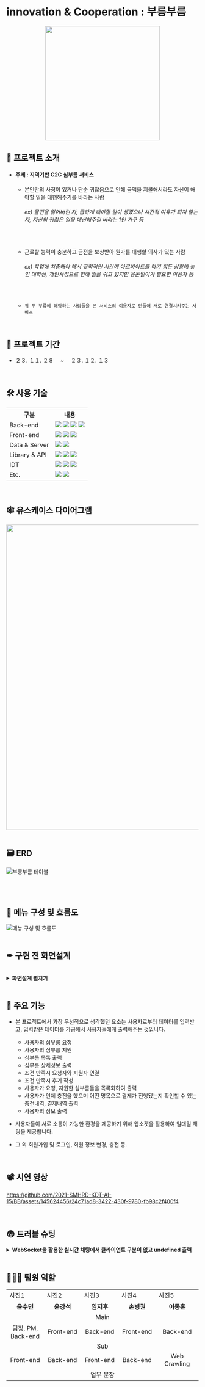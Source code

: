 # innovation & Cooperation : 부릉부름
<div align="center">
    <img src="https://github.com/2021-SMHRD-KDT-AI-15/BB/assets/145624456/d41fedf3-3b9e-4a81-b303-ea93d3c4051e" width="300px">
</div>

## 📃 프로젝트 소개
- #### 주제 : 지역기반 C2C 심부름 서비스
  
    - 본인만의 사정이 있거나 단순 귀찮음으로 인해 금액을 지불해서라도 자신이 해야할 일을 대행해주기를 바라는 사람
      ###### ex) 물건을 잃어버린 자, 급하게 해야할 일이 생겼으나 시간적 여유가 되지 않는 자, 자신의 귀찮은 일을 대신해주길 바라는 1인 가구 등
      <br>
      
    - 근로할 능력이 충분하고 금전을 보상받아 뭔가를 대행할 의사가 있는 사람
      ###### ex) 학업에 치중해야 해서 규칙적인 시간에 아르바이트를 하기 힘든 상황에 놓인 대학생, 개인사정으로 인해 일을 쉬고 있지만 용돈벌이가 필요한 이용자 등
      <br>
    - `위 두 부류에 해당하는 사람들을 본 서비스의 이용자로 만들어 서로 연결시켜주는 서비스`
<br>

## 📅 프로젝트 기간
- ２３. １１. ２８ 　~ 　２３. １２. １３
<br>

## 🛠 사용 기술

<table>
    <tr>
        <th>구분</th>
        <th>내용</th>
    </tr>
    <tr>
        <td>Back-end</td>
        <td>
            <img src="https://img.shields.io/badge/Java-007396?style=for-the-badge&logo=java&logoColor=white"/> 
            <img src="https://img.shields.io/badge/javascript-F7DF1E?style=for-the-badge&logo=javascript&logoColor=black">
            <img src="https://img.shields.io/badge/Python-3776AB?style=for-the-badge&logo=Python&logoColor=white"/>
            <img src="https://img.shields.io/badge/MyBatis-111111?style=for-the-badge&logo=MyBatis&logoColor=white">
        </td>
    </tr>
    <tr>
        <td>Front-end</td>
        <td>
            <img src="https://img.shields.io/badge/html5-E34F26?style=for-the-badge&logo=html5&logoColor=white">
            <img src="https://img.shields.io/badge/css-1572B6?style=for-the-badge&logo=css3&logoColor=white">
            <img src="https://img.shields.io/badge/javascript-F7DF1E?style=for-the-badge&logo=javascript&logoColor=black">
        </td>
    </tr>
    <tr>
        <td>Data & Server</td>
        <td>
            <img src="https://img.shields.io/badge/oracle-F80000?style=for-the-badge&logo=oracle&logoColor=white">
            <img src="https://img.shields.io/badge/apache tomcat-F8DC75?style=for-the-badge&logo=apachetomcat&logoColor=white">
        </td>
    </tr>
    <tr>
        <td>Library & API</td>
        <td>
            <img src="https://img.shields.io/badge/jquery-0769AD?style=for-the-badge&logo=jquery&logoColor=white">
            <img src="https://img.shields.io/badge/Kakao Map API-007CE2?style=for-the-badge&logo=KaKao Map Api&logoColor=white">
            <img src="https://img.shields.io/badge/I'mport API-dddddd?style=for-the-badge&logo=&logoColor=white">
        </td>
    </tr>
    <tr>
        <td>IDT</td>
        <td>
            <img src="https://img.shields.io/badge/eclipse-2C2255?style=for-the-badge&logo=eclipseide&logoColor=white">
            <img src="https://img.shields.io/badge/Jupyter-F37626?style=for-the-badge&logo=Jupyter&logoColor=white"/>
            <img src="https://img.shields.io/badge/SQL Developer-777777?style=for-the-badge&logo=&logoColor=white"/>
        </td>
    </tr>
    <tr>
        <td>Etc.</td>
        <td>
            <img src="https://img.shields.io/badge/git-F05032?style=for-the-badge&logo=git&logoColor=white">
            <img src="https://img.shields.io/badge/github-181717?style=for-the-badge&logo=github&logoColor=white">
        </td>
    </tr>
    
</table>
<br>

## 🕸 유스케이스 다이어그램
<img src="https://github.com/2021-SMHRD-KDT-AI-15/BB/assets/145624456/cd302cc5-b708-4209-a9bd-2ec798b0d13c" width="800px"/>
<br>
<br>

## 🗃 ERD
![부릉부름 테이블](https://github.com/2021-SMHRD-KDT-AI-15/BB/assets/145624456/034f07aa-ad79-47de-9b59-27b30634d601)
<br>
<br>
<br>
<br>

## 🔌 메뉴 구성 및 흐름도
![메뉴 구성 및 흐름도](https://github.com/2021-SMHRD-KDT-AI-15/BB/assets/145624456/748cc901-7447-4c54-a11e-e271d6bc7364)
<br>
<br>

## ✒ 구현 전 화면설계
<br>
<details>
<summary><b>화면설계 펼치기</b></summary>
<div markdown="1">
    <img src="https://github.com/2021-SMHRD-KDT-AI-15/BB/assets/145624456/de03d730-1fea-4b53-8c6b-7b69429c70e2">
    <img src="https://github.com/2021-SMHRD-KDT-AI-15/BB/assets/145624456/1494f6f7-c471-4c86-a66f-b6999cf995ce">
    <img src="https://github.com/2021-SMHRD-KDT-AI-15/BB/assets/145624456/6bbcef91-ae71-4e04-9d81-704c7259ebbf">
    <img src="https://github.com/2021-SMHRD-KDT-AI-15/BB/assets/145624456/605e1e9b-7ab3-42f9-bbd1-07e022531848">
    <img src="https://github.com/2021-SMHRD-KDT-AI-15/BB/assets/145624456/69503c4b-ea70-42d1-9c9e-da31a9a1ca14">
    <img src="https://github.com/2021-SMHRD-KDT-AI-15/BB/assets/145624456/324d3ee9-4df2-4684-a713-a4a15eecd3d1">
    <img src="https://github.com/2021-SMHRD-KDT-AI-15/BB/assets/145624456/60e936c0-780c-4349-9782-67248a4aa422">
    <img src="https://github.com/2021-SMHRD-KDT-AI-15/BB/assets/145624456/fbda0e5e-3829-47a0-adf3-b13df99365c5">
    <img src="https://github.com/2021-SMHRD-KDT-AI-15/BB/assets/145624456/219b8770-f94d-4fbf-a423-13ec412fedfd">
    <img src="https://github.com/2021-SMHRD-KDT-AI-15/BB/assets/145624456/56e1a0bf-4cf6-4702-817b-f5df2a1edf48">
    <img src="https://github.com/2021-SMHRD-KDT-AI-15/BB/assets/145624456/f3a641f5-6e00-43bc-b8cd-1e27af97d059">
    <img src="https://github.com/2021-SMHRD-KDT-AI-15/BB/assets/145624456/5524c49f-d543-4b17-a0fa-de9d1e315713">
    <img src="https://github.com/2021-SMHRD-KDT-AI-15/BB/assets/145624456/8d3d9017-c002-42ba-81b6-5c82cad4a16f">
    <img src="https://github.com/2021-SMHRD-KDT-AI-15/BB/assets/145624456/e4a2b01b-6ed3-49ec-9528-f8def378dffa">
    <img src="https://github.com/2021-SMHRD-KDT-AI-15/BB/assets/145624456/9f4a2279-6265-499f-ad8f-5eaae0a6b230">
    <img src="https://github.com/2021-SMHRD-KDT-AI-15/BB/assets/145624456/2ecff5ea-66ec-4908-b4aa-1ca5d3ff3ea9">
    <img src="https://github.com/2021-SMHRD-KDT-AI-15/BB/assets/145624456/3b500dcb-92ca-4aca-8e37-b5c84487834f">
    <img src="https://github.com/2021-SMHRD-KDT-AI-15/BB/assets/145624456/f0e9b695-d406-40ec-a2e8-c6a99cceb15b">
    <img src="https://github.com/2021-SMHRD-KDT-AI-15/BB/assets/145624456/08174598-9c50-4013-9122-e179ddff46d2">
</div>
</details>
<br>

## 📌 주요 기능

- 본 프로젝트에서 가장 우선적으로 생각했던 요소는 사용자로부터 데이터를 입력받고, 입력받은 데이터를 가공해서 사용자들에게 출력해주는 것입니다.
    - 사용자의 심부름 요청
    - 사용자의 심부름 지원
    - 심부름 목록 출력
    - 심부름 상세정보 출력
    - 조건 만족시 요청자와 지원자 연결
    - 조건 만족시 후기 작성
    - 사용자가 요청, 지원한 심부름들을 목록화하여 출력
    - 사용자가 언제 충전을 했으며 어떤 명목으로 결제가 진행됐는지 확인할 수 있는 충전내역, 결제내역 출력
    - 사용자의 정보 출력
   
- 사용자들이 서로 소통이 가능한 환경을 제공하기 위해 웹소켓을 활용하여 일대일 채팅을 제공합니다.

- 그 외 회원가입 및 로그인, 회원 정보 변경, 충전 등.
</br>

## 📽 시연 영상
https://github.com/2021-SMHRD-KDT-AI-15/BB/assets/145624456/24c71ad8-3422-430f-9780-fb98c2f400f4


<br>

## 😨 트러블 슈팅
<details>
<summary><b>WebSocket을 활용한 실시간 채팅에서 클라이언트 구분이 없고 undefined 출력</b></summary>
<div markdown="1">
<br>

- 수정 전
    
<img src="https://github.com/2021-SMHRD-KDT-AI-15/BB/assets/145624456/340f61c3-5b7f-4f2a-8391-f50e29f8e10a"/>
<details>
<summary><h6>기존 JS 코드 펼치기</h6></summary>
<div markdown="1">
    
    function loadChat(){
	
	// 채팅 div 초기화
	$("#msgArea").html("");
	
	// 비동기 통신을 이용해서 채팅 내용 가져와 출력
	 $.ajax({
    url: "LoadChatService",
    data: {
		room : room
	},
    type: "get",
    success: function (data) {
			// alert("성공");
			
			let resultJson = data;
			
			// alert(resultJson[0].memberId);
			
			for(let i = 0; i < resultJson.length; i++){
				
				let c_chat = data[i].chat;
				let c_timestamp = data[i].timestamp;
				let c_member_id = data[i].memberId;
				
				
				var chatDiv_subject = `
					<div class='row'>
						<div class='col-6'>
							<div class='alert alert-warning'>
								<b>${c_chat}</b>
							</div>
							<span id="timestamp">${c_timestamp}</span>
						</div>
					</div>
				`;
				
				var chatDiv_client = `
					<div class='row'>
						<div class='col-sm-6'></div>
						<div class='col-sm-6'>
							<span id="timestamp">${c_timestamp}</span>
							<div class='alert alert-secondary'>
								<b>${c_chat}</b>
							</div>
						</div>
					</div>
				`;
				
				if(c_member_id == chat.member_id){
					$('#msgArea').append(chatDiv_client);
				}else{
					$('#msgArea').append(chatDiv_subject);
				}
				
			}
		},
		error: function(){
			alert("error");
		}
	})
	
}
</div>
</details>
<br>

- 원인 : 자바스크립트에서 함수로 데이터를 전송할 때 데이터 타입을 JSON으로 명시를 하지 않아서 발생
<br>

- 수정 후

<img src="https://github.com/2021-SMHRD-KDT-AI-15/BB/assets/145624456/7ee5a5e5-20a2-42fc-8349-9dec642c4075"/>
<details>
<summary><h6>수정 JS 코드 펼치기</h6></summary>
<div markdown="1">
    
    function loadChat(){
	
	// 채팅 div 초기화
	$("#msgArea").html("");
	
	// 비동기 통신을 이용해서 채팅 내용 가져와 출력
	 $.ajax({
    url: "LoadChatService",
    data: {
		room : room
	},
    type: "get",
    dataType: "json",
    success: function (data) {
			// alert("성공");
			
			let resultJson = data;
			
			// alert(resultJson[0].memberId);
			
			for(let i = 0; i < resultJson.length; i++){
				
				let c_chat = data[i].chat;
				let c_timestamp = data[i].timestamp;
				let c_member_id = data[i].memberId;
				
				
				var chatDiv_subject = `
					<div class='row'>
						<div class='col-6'>
							<div class='alert alert-warning'>
								<b>${c_chat}</b>
							</div>
							<span id="timestamp">${c_timestamp}</span>
						</div>
					</div>
				`;
				
				var chatDiv_client = `
					<div class='row'>
						<div class='col-sm-6'></div>
						<div class='col-sm-6'>
							<span id="timestamp">${c_timestamp}</span>
							<div class='alert alert-secondary'>
								<b>${c_chat}</b>
							</div>
						</div>
					</div>
				`;
				
				if(c_member_id == chat.member_id){
					$('#msgArea').append(chatDiv_client);
				}else{
					$('#msgArea').append(chatDiv_subject);
				}
				
			}
		},
		error: function(){
			alert("error");
		}
	})

}

</div>
</details>
<br>

</div>
</details>
<br>

## 👨‍👦‍👦 팀원 역할
<table>
    <tr>
        <td>사진1</td>
        <td>사진2</td>
        <td>사진3</td>
        <td>사진4</td>
        <td>사진5</td>
    </tr>
    <tr>
        <td align="center" width="250px"><b>윤수민</b></td>
        <td align="center" width="250px"><b>윤강석</b></td>
        <td align="center" width="250px"><b>임지후</b></td>
        <td align="center" width="250px"><b>손병권</b></td>
        <td align="center" width="250px"><b>이동훈</b></td>
    </tr>
    <tr>
        <td align="center" colspan="5">Main</td>
    </tr>
    <tr>
        <td align="center">팀장, PM, Back-end</td>
        <td align="center">Front-end</td>
        <td align="center">Back-end</td>
        <td align="center">Front-end</td>
        <td align="center">Back-end</td>
    </tr>
    <tr>
        <td align="center" colspan="5">Sub</td>
    </tr>
    <tr>
        <td align="center">Front-end</td>
        <td align="center">Back-end</td>
        <td align="center">Front-end</td>
        <td align="center">Back-end</td>
        <td align="center">Web Crawling</td>
    </tr>
    <tr>
        <td align="center" colspan="5">업무 분장</td>
    </tr>
    
</table>
